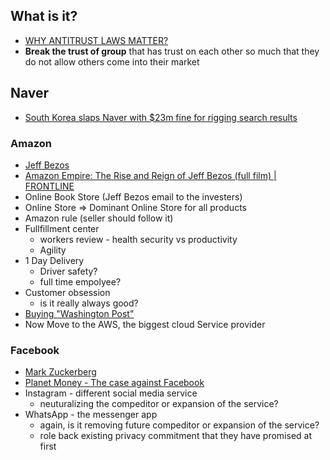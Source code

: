 ## What is it?
* [WHY ANTITRUST LAWS MATTER?](https://www.markhamlawfirm.com/law-articles/why-antitrust-laws-matter/)
* **Break the trust of group** that has trust on each other so much that they do not allow others come into their market



## Naver
* [South Korea slaps Naver with $23m fine for rigging search results](https://asia.nikkei.com/Business/Technology/South-Korea-slaps-Naver-with-23m-fine-for-rigging-search-results)


### Amazon
* [Jeff Bezos](https://en.wikipedia.org/wiki/Jeff_Bezos)
* [Amazon Empire: The Rise and Reign of Jeff Bezos (full film) | FRONTLINE](https://youtu.be/RVVfJVj5z8s?list=WL)
* Online Book Store (Jeff Bezos email to the investers)
* Online Store => Dominant Online Store for all products
* Amazon rule (seller should follow it)
* Fullfillment center
  * workers review - health security vs productivity
  * Agility 
* 1 Day Delivery
  * Driver safety?
  * full time empolyee?
* Customer obsession
  * is it really always good?
* [Buying "Washington Post"](https://www.bbc.com/news/av/business-23582797)
* Now Move to the AWS, the biggest cloud Service provider



### Facebook
* [Mark Zuckerberg](https://en.wikipedia.org/wiki/Mark_Zuckerberg)
* [Planet Money - The case against Facebook](https://www.npr.org/2020/12/16/947160910/the-case-against-facebook)
* Instagram - different social media service
  * neuturalizing the compeditor or expansion of the service?
* WhatsApp - the messenger app
  * again, is it removing future compeditor or expansion of the service? 
  * role back existing privacy commitment that they have promised at first
  

